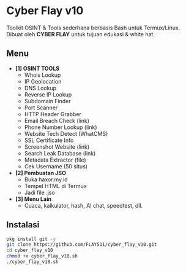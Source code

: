 # Cyber Flay v10

Toolkit OSINT & Tools sederhana berbasis Bash untuk Termux/Linux.  
Dibuat oleh **CYBER FLAY** untuk tujuan edukasi & white hat.

## Menu
- **[1] OSINT TOOLS**
  - Whois Lookup
  - IP Geolocation
  - DNS Lookup
  - Reverse IP Lookup
  - Subdomain Finder
  - Port Scanner
  - HTTP Header Grabber
  - Email Breach Check (link)
  - Phone Number Lookup (link)
  - Website Tech Detect (WhatCMS)
  - SSL Certificate Info
  - Screenshot Website (link)
  - Search Leak Database (link)
  - Metadata Extractor (file)
  - Cek Username (50 situs)
- **[2] Pembuatan JSO**
  - Buka haxor.my.id
  - Tempel HTML di Termux
  - Jadi file .jso
- **[3] Menu Lain**
  - Cuaca, kalkulator, hash, AI chat, speedtest, dll.

## Instalasi
```bash
pkg install git -y
git clone https://github.com/FLAY511/cyber_flay_v10.git
cd cyber_flay_v10
chmod +x cyber_flay_v10.sh
./cyber_flay_v10.sh
```
